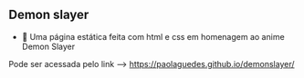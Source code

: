 ## Demon slayer
- 👺 Uma página estática feita com html e css em homenagem ao anime Demon Slayer


Pode ser acessada pelo link --> https://paolaguedes.github.io/demonslayer/

